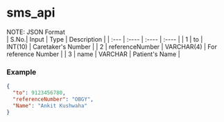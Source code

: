 # sms_api
NOTE: JSON Format<br>
      | S.No.| Input           | Type       | Description          |
      | :--- |    :----        |  :----     |  :----               |
      | 1    | to              | INT(10)    | Caretaker's Number   |
      | 2    | referenceNumber | VARCHAR(4) | For reference Number |
      | 3    | name            | VARCHAR    | Patient's Name       |

### Example
```json
{
  "to": 9123456780,
  "referenceNumber": "OBGY",
  "Name": "Ankit Kushwaha"
}
```
